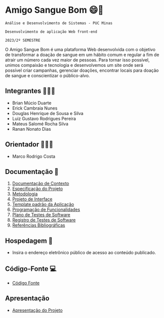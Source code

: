 # Amigo Sangue Bom 😄💉

`Análise e Desenvolvimento de Sistemas - PUC Minas`

`Desenvolvimento de aplicação Web front-end`

`2023/2º SEMESTRE`

O Amigo Sangue Bom é uma plataforma Web desenvolvida com o objetivo de transformar a doação de sangue em um hábito comum e regular a fim de atrair um número cada vez maior de pessoas. Para tornar isso possível, unimos compaixão e tecnologia e desenvolvemos um site onde será possível criar campanhas, gerenciar doações, encontrar locais para doação de sangue e conscientizar o público-alvo.

## Integrantes 👨🏻‍💻

* Brian Múcio Duarte
* Erick Cambraia Nunes
* Douglas Henrique de Sousa e Silva
* Luiz Gustavo Rodrigues Pereira
* Mateus Salomé Rocha Silva
* Ranan Nonato Dias

## Orientador 👨🏻‍🏫

* Marco Rodrigo Costa

## Documentação 📃

<ol>
<li><a href="documentos/01-Documentação de Contexto.md"> Documentação de Contexto</a></li>
<li><a href="documentos/02-Especificação do Projeto.md"> Especificação do Projeto</a></li>
<li><a href="documentos/03-Metodologia.md"> Metodologia</a></li>
<li><a href="documentos/04-Projeto de Interface.md"> Projeto de Interface</a></li>
<li><a href="documentos/05-Template padrão da Aplicação.md"> Template padrão da Aplicação</a></li>
<li><a href="documentos/06-Programação de Funcionalidades.md"> Programação de Funcionalidades</a></li>
<li><a href="documentos/07-Plano de Testes de Software.md"> Plano de Testes de Software</a></li>
<li><a href="documentos/08-Registro de Testes de Software.md"> Registro de Testes de Software</a></li>
<li><a href="documentos/09-Referências.md"> Referências Bibliográficas</a></li>
</ol>

## Hospedagem 🔗

* Insira o endereço eletrônico público de acesso ao conteúdo publicado. 

## Código-Fonte 💻

* <a href="codigo-fonte/README.md">Código Fonte</a>

## Apresentação

* <a href="apresentacao/README.md">Apresentação do Projeto</a>


